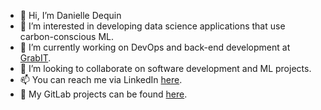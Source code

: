 - 👋 Hi, I’m Danielle Dequin
- 👀 I’m interested in developing data science applications that use carbon-conscious ML.
- 🌱 I’m currently working on DevOps and back-end development at [GrabIT](https://www.grabit.io/}).
- 💞️ I’m looking to collaborate on software development and ML projects.
- 📫 You can reach me via LinkedIn [here](https://www.linkedin.com/in/danielle-dequin/).
- :fox_face: My GitLab projects can be found [here](https://gitlab.com/dmdequin).

<!---
dmdequin/dmdequin is a ✨ special ✨ repository because its `README.md` (this file) appears on your GitHub profile.
You can click the Preview link to take a look at your changes.
--->
